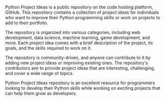 Python Project Ideas is a public repository on the code hosting platform, GitHub. 
This repository contains a collection of project ideas for individuals 
who want to improve their Python programming skills or work on projects to add to their portfolio.

The repository is organized into various categories, including web development, data science, machine learning, game development, and more.
Each project idea comes with a brief description of the project, its goals, and the skills required to work on it.

The repository is community-driven, and anyone can contribute to it by adding new project ideas or improving existing ones.
The repository's contributors aim to provide project ideas that are interesting, challenging, and cover a wide range of topics.

Python Project Ideas repository is an excellent resource for programmers looking to develop their 
Python skills while working on exciting projects that can help them grow as developers.
